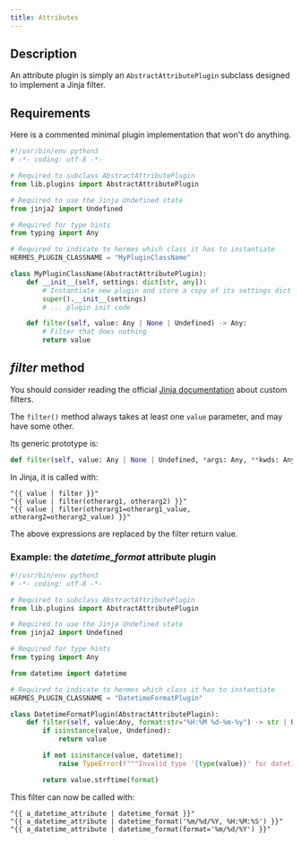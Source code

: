 ```yaml
---
title: Attributes
---
```


## Description

An attribute plugin is simply an `AbstractAttributePlugin` subclass designed to implement a Jinja filter.

## Requirements

Here is a commented minimal plugin implementation that won't do anything.

```py
#!/usr/bin/env python3
# -*- coding: utf-8 -*-

# Required to subclass AbstractAttributePlugin
from lib.plugins import AbstractAttributePlugin

# Required to use the Jinja Undefined state
from jinja2 import Undefined

# Required for type hints
from typing import Any

# Required to indicate to hermes which class it has to instantiate
HERMES_PLUGIN_CLASSNAME = "MyPluginClassName"

class MyPluginClassName(AbstractAttributePlugin):
    def __init__(self, settings: dict[str, any]):
        # Instantiate new plugin and store a copy of its settings dict in self._settings
        super().__init__(settings)
        # ... plugin init code

    def filter(self, value: Any | None | Undefined) -> Any:
        # Filter that does nothing
        return value
```

## *filter* method

You should consider reading the official [Jinja documentation](https://jinja.palletsprojects.com/en/3.1.x/api/#writing-filters) about custom filters.

The `filter()` method always takes at least one `value` parameter, and may have some other.

Its generic prototype is:

```py
def filter(self, value: Any | None | Undefined, *args: Any, **kwds: Any) -> Any:
```

In Jinja, it is called with:

```jinja
"{{ value | filter }}"
"{{ value | filter(otherarg1, otherarg2) }}"
"{{ value | filter(otherarg1=otherarg1_value, otherarg2=otherarg2_value) }}"
```

The above expressions are replaced by the filter return value.

### Example: the *datetime_format* attribute plugin

```py
#!/usr/bin/env python3
# -*- coding: utf-8 -*-

# Required to subclass AbstractAttributePlugin
from lib.plugins import AbstractAttributePlugin

# Required to use the Jinja Undefined state
from jinja2 import Undefined

# Required for type hints
from typing import Any

from datetime import datetime

# Required to indicate to hermes which class it has to instantiate
HERMES_PLUGIN_CLASSNAME = "DatetimeFormatPlugin"

class DatetimeFormatPlugin(AbstractAttributePlugin):
    def filter(self, value:Any, format:str="%H:%M %d-%m-%y") -> str | Undefined:
        if isinstance(value, Undefined):
            return value

        if not isinstance(value, datetime):
            raise TypeError(f"""Invalid type '{type(value)}' for datetime_format value: must be a datetime""")

        return value.strftime(format)
```

This filter can now be called with:

```jinja
"{{ a_datetime_attribute | datetime_format }}"
"{{ a_datetime_attribute | datetime_format('%m/%d/%Y, %H:%M:%S') }}"
"{{ a_datetime_attribute | datetime_format(format='%m/%d/%Y') }}"
```
